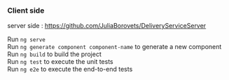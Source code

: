 ### Client side

server side : https://github.com/JuliaBorovets/DeliveryServiceServer


Run `ng serve` \
Run `ng generate component component-name` to generate a new component \
Run `ng build` to build the project\
Run `ng test` to execute the unit tests\
Run `ng e2e` to execute the end-to-end tests

